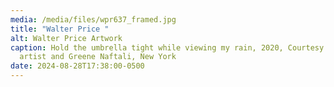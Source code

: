 ```yaml
---
media: /media/files/wpr637_framed.jpg
title: "Walter Price "
alt: Walter Price Artwork
caption: Hold the umbrella tight while viewing my rain, 2020, Courtesy the
  artist and Greene Naftali, New York
date: 2024-08-28T17:38:00-0500
---
```

